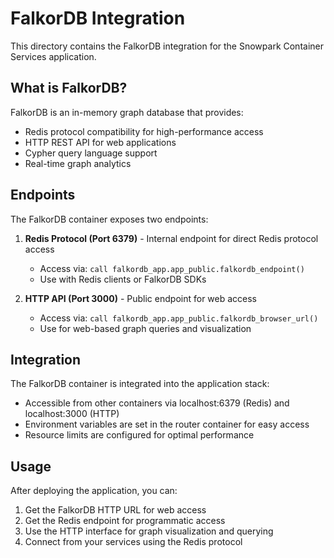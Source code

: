 # FalkorDB Integration

This directory contains the FalkorDB integration for the Snowpark Container Services application.

## What is FalkorDB?

FalkorDB is an in-memory graph database that provides:
- Redis protocol compatibility for high-performance access
- HTTP REST API for web applications
- Cypher query language support
- Real-time graph analytics

## Endpoints

The FalkorDB container exposes two endpoints:

1. **Redis Protocol (Port 6379)** - Internal endpoint for direct Redis protocol access
   - Access via: `call falkordb_app.app_public.falkordb_endpoint()`
   - Use with Redis clients or FalkorDB SDKs

2. **HTTP API (Port 3000)** - Public endpoint for web access
   - Access via: `call falkordb_app.app_public.falkordb_browser_url()`
   - Use for web-based graph queries and visualization

## Integration

The FalkorDB container is integrated into the application stack:
- Accessible from other containers via localhost:6379 (Redis) and localhost:3000 (HTTP)
- Environment variables are set in the router container for easy access
- Resource limits are configured for optimal performance

## Usage

After deploying the application, you can:
1. Get the FalkorDB HTTP URL for web access
2. Get the Redis endpoint for programmatic access
3. Use the HTTP interface for graph visualization and querying
4. Connect from your services using the Redis protocol
